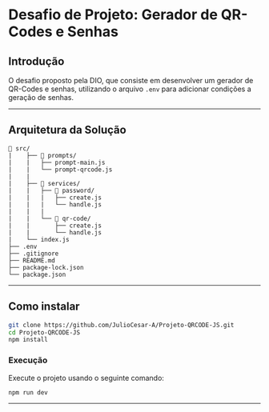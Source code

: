 # Desafio de Projeto: Gerador de QR-Codes e Senhas

## Introdução

O desafio proposto pela DIO, que consiste em desenvolver um gerador de QR-Codes e senhas, utilizando o arquivo `.env` para adicionar condições a geração de senhas.

---

## Arquitetura da Solução

```plaintext
📂 src/ 
|    ├── 📂 prompts/                     
|    |   ├── prompt-main.js
|    |   └── prompt-qrcode.js            
|    |
|    ├── 📂 services/
|    |   ├── 📂 password/
|    |   |   ├── create.js
|    |   |   └── handle.js
|    |   |
|    |   └── 📂 qr-code/                     
|    |       ├── create.js 
|    |       └── handle.js 
|    └── index.js
├── .env                        
├── .gitignore
├── README.md
├── package-lock.json
└── package.json
```

---

## Como instalar

```bash
git clone https://github.com/JulioCesar-A/Projeto-QRCODE-JS.git
cd Projeto-QRCODE-JS
npm install
```

### **Execução**
Execute o projeto usando o seguinte comando:

```bash
npm run dev
```


---
